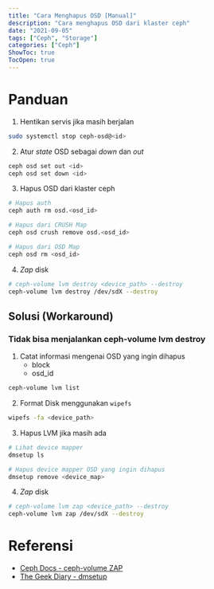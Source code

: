 ```yaml
---
title: "Cara Menghapus OSD [Manual]"
description: "Cara menghapus OSD dari klaster ceph" 
date: "2021-09-05"
tags: ["Ceph", "Storage"]
categories: ["Ceph"]
ShowToc: true
TocOpen: true
---
```


# Panduan
1. Hentikan servis jika masih berjalan
```bash
sudo systemctl stop ceph-osd@<id>
```

2. Atur _state_ OSD sebagai _down_ dan _out_
```bash
ceph osd set out <id>
ceph osd set down <id>
```

3. Hapus OSD dari klaster ceph
```bash
# Hapus auth
ceph auth rm osd.<osd_id> 

# Hapus dari CRUSH Map
ceph osd crush remove osd.<osd_id> 

# Hapus dari OSD Map
ceph osd rm <osd_id> 
```

4. _Zap_ disk
```bash
# ceph-volume lvm destroy <device_path> --destroy
ceph-volume lvm destroy /dev/sdX --destroy
```

## Solusi (Workaround)
### Tidak bisa menjalankan ceph-volume lvm destroy
1. Catat informasi mengenai OSD yang ingin dihapus
    - block
    - osd_id
```bash
ceph-volume lvm list
```

2. Format Disk menggunakan `wipefs`
```bash
wipefs -fa <device_path>
```

3. Hapus LVM jika masih ada 
```bash
# Lihat device mapper 
dmsetup ls

# Hapus device mapper OSD yang ingin dihapus
dmsetup remove <device_map>
```

4. _Zap_ disk
```bash
# ceph-volume lvm zap <device_path> --destroy
ceph-volume lvm zap /dev/sdX --destroy
```

# Referensi
- [Ceph Docs - ceph-volume ZAP](https://docs.ceph.com/en/latest/ceph-volume/lvm/zap/)
- [The Geek Diary - dmsetup](https://www.thegeekdiary.com/examples-of-using-dmsetup-command-in-linux/)
